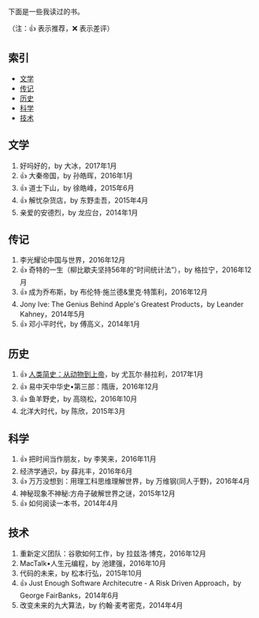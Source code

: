 下面是一些我读过的书。

（注：:+1: 表示推荐，:x: 表示差评）

## 索引

- [文学](#文学)
- [传记](#传记)
- [历史](#历史)
- [科学](#科学)
- [技术](#技术)

## 文学

1. 好吗好的，by 大冰，2017年1月
1. :+1: 大秦帝国，by 孙皓晖，2016年1月
1. :+1: 道士下山，by 徐皓峰，2015年6月
1. :+1: 解忧杂货店，by 东野圭吾，2015年4月
1. 亲爱的安德烈，by 龙应台，2014年1月


## 传记

1. 李光耀论中国与世界，2016年12月
1. :+1: 奇特的一生（柳比歇夫坚持56年的“时间统计法”），by 格拉宁，2016年12月
1. :+1: 成为乔布斯，by 布伦特·施兰德&里克·特策利，2016年12月
1. Jony Ive: The Genius Behind Apple's Greatest Products，by Leander Kahney，2014年5月
1. :+1: 邓小平时代，by 傅高义，2014年1月


## 历史

1. :+1: [人类简史：从动物到上帝](http://wuchenxu.com/2017/01/30/reading-notes-1-history-of-humankind/)，by 尤瓦尔·赫拉利，2017年1月
1. :+1: 易中天中华史•第三部：隋唐，2016年12月
1. :+1: 鱼羊野史，by 高晓松，2016年10月
1. 北洋大时代，by 陈欣，2015年3月


## 科学

1. :+1: 把时间当作朋友，by 李笑来，2016年11月
1. 经济学通识，by 薛兆丰，2016年6月
1. :+1: 万万没想到：用理工科思维理解世界，by 万维钢(同人于野)，2016年4月
1. 神秘现象不神秘:方舟子破解世界之谜，2015年12月
1. :+1: 如何阅读一本书，2014年4月


## 技术

1. 重新定义团队：谷歌如何工作，by 拉兹洛·博克，2016年12月
1. MacTalk•人生元编程，by 池建强，2016年10月
1. 代码的未来，by 松本行弘，2015年10月
1. :+1: Just Enough Software Architecutre - A Risk Driven Approach，by George FairBanks，2014年6月
1. 改变未来的九大算法，by 约翰·麦考密克，2014年4月



